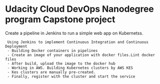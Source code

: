 
# Udacity Cloud DevOps Nanodegree program Capstone project

Create a pipeline in Jenkins to run a simple web app on Kubernetss.

     Using Jenkins to implement Continuous Integration and Continuous Deployment
     - Building Docker containers in pipelines
     - Create an image of your application with docker files.Lint docker files
     - After build, upload the image to the docker hub
     - Working in AWS. Building Kubernetes clusters by AWS KES
     - Kes clusters are manually pre-created.
     - Finally, register with the cluster and start the service


